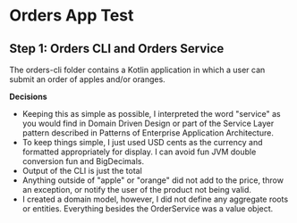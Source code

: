 # Orders App Test

## Step 1: Orders CLI and Orders Service
The orders-cli folder contains a Kotlin application in which a user can submit an order of apples and/or oranges. 

**Decisions**
* Keeping this as simple as possible, I interpreted the word "service" as you would find in Domain Driven Design or part of the Service Layer pattern described in Patterns of Enterprise Application Architecture.
* To keep things simple, I just used USD cents as the currency and formatted appropriately for display. I can avoid fun JVM double conversion fun and BigDecimals. 
* Output of the CLI is just the total
* Anything outside of "apple" or "orange" did not add to the price, throw an exception, or notify the user of the product not being valid.
* I created a domain model, however, I did not define any aggregate roots or entities. Everything besides the OrderService was a value object. 
